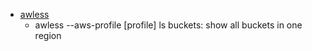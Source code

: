 - [awless](https://github.com/wallix/awless)
    - awless --aws-profile [profile] ls buckets: show all buckets in one region